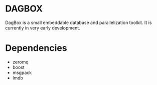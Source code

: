 # DAGBOX

DagBox is a small embeddable database and parallelization toolkit. It
is currently in very early development.

# Dependencies

* zeromq
* boost
* msgpack
* lmdb
